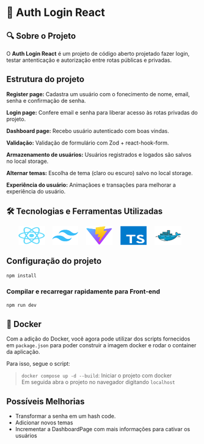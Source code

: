 # 🔐 Auth Login React

## 🔍 Sobre o Projeto

O **Auth Login React** é um projeto de código aberto projetado fazer login, testar antenticação e autorização entre rotas públicas e privadas.

## Estrutura do projeto

**Register page:** Cadastra um usuário com o fonecimento de nome, email, senha e confirmação de senha.

**Login page:** Confere email e senha para liberar acesso às rotas privadas do projeto. <br/>

**Dashboard page:** Recebo usuário autenticado com boas vindas.

**Validação:** Validação de formulário com Zod + react-hook-form.

**Armazenamento de usuários:** Usuários registrados e logados são salvos no local storage.

**Alternar temas:** Escolha de tema (claro ou escuro) salvo no local storage.

**Experiência do usuário:** Animaçãoes e transações para melhorar a experiência do usuário.

## 🛠️ Tecnologias e Ferramentas Utilizadas

<div align='center'>
  <img align='center' height='50' width='70' title='React' alt='React' src='https://github.com/devicons/devicon/blob/master/icons/react/react-original.svg' /> &nbsp;
    &nbsp;
   <img align='center' height='50' width='68' title='Tailwindcss' alt='tailwindcss' src='https://github.com/devicons/devicon/blob/master/icons/tailwindcss/tailwindcss-original.svg' /> &nbsp;
    &nbsp;
     <img align='center' height='50' width='70' title='Vite' alt='Vite' src='https://github.com/devicons/devicon/blob/master/icons/vitejs/vitejs-original.svg' /> &nbsp;
    &nbsp;
     <img align='center' height='50' width='70' title='TypeScript' alt='typescript' src='https://github.com/devicons/devicon/blob/master/icons/typescript/typescript-original.svg' /> &nbsp;
    &nbsp;
     <img align='center' height='50' width='70' title='Docker' alt='docker' src='https://github.com/devicons/devicon/blob/master/icons/docker/docker-original.svg' /> &nbsp;
    &nbsp;
  
</div>

## Configuração do projeto

```sh
npm install
```

### Compilar e recarregar rapidamente para Front-end

```sh
npm run dev
```

## 🐳 Docker

Com a adição do Docker, você agora pode utilizar dos scripts fornecidos em `package.json` para poder construir a imagem docker e rodar o container da aplicação.

Para isso, segue o script:

> `docker compose up -d --build`: Iniciar o projeto com docker <br/>
Em seguida abra o projeto no navegador digitando `localhost`

## Possíveis Melhorias
- Transformar a senha em um hash code.
- Adicionar novos temas
- Incrementar a DashboardPage com mais informações para cativar os usuários
